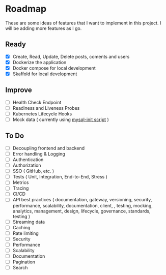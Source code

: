 # Roadmap

These are some ideas of features that I want to implement in this project. I will be adding more features as I go.

## Ready 

- [x] Create, Read, Update, Delete posts, coments and users
- [x] Dockerize the application
- [x] Docker compose for local development
- [x] Skaffold for local development

## Improve

- [ ] Health Check Endpoint
- [ ] Readiness and Liveness Probes
- [ ] Kubernetes Lifecycle Hooks
- [ ] Mock data ( currently using [mysql-init script](./config/mysql-init.sh) )

## To Do

- [ ] Decoupling frontend and backend
- [ ] Error handling & Logging
- [ ] Authentication
- [ ] Authorization
- [ ] SSO ( GitHub, etc. )
- [ ] Tests ( Unit, Integration, End-to-End, Stress )
- [ ] Metrics
- [ ] Tracing
- [ ] CI/CD
- [ ] API best practices ( documentation, gateway, versioning, security, performance, scalability, documentation, client, , testing, mocking, analytics, management, design, lifecycle, governance, standards, testing )
- [ ] Streaming data
- [ ] Caching
- [ ] Rate limiting
- [ ] Security
- [ ] Performance
- [ ] Scalability
- [ ] Documentation
- [ ] Pagination
- [ ] Search

